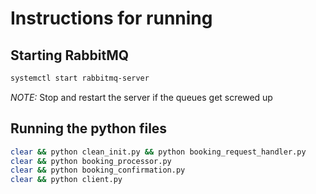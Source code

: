 # Instructions for running

## Starting RabbitMQ

```bash
systemctl start rabbitmq-server
```

_NOTE:_ Stop and restart the server if the queues get screwed up

## Running the python files

```bash
clear && python clean_init.py && python booking_request_handler.py
clear && python booking_processor.py
clear && python booking_confirmation.py
clear && python client.py
```
